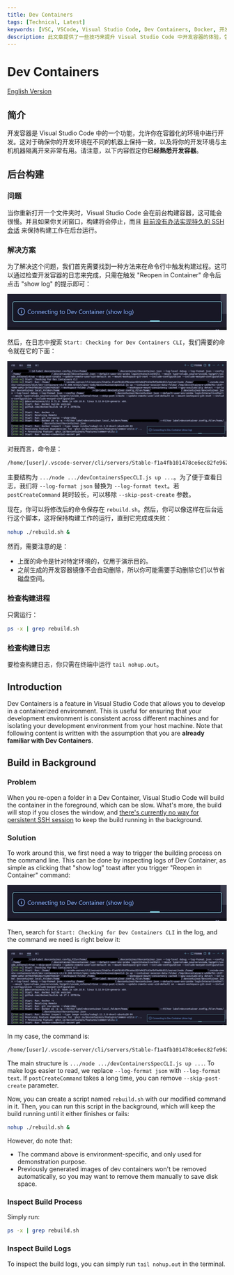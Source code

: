 ```yaml
---
title: Dev Containers
tags: [Technical, Latest]
keywords: [VSC, VSCode, Visual Studio Code, Dev Containers, Docker, 开发容器]
description: 此文章提供了一些技巧来提升 Visual Studio Code 中开发容器的体验，包括如何在后台构建开发容器。This article provides some techneques to enhance your experience with Dev Containers in Visual Studio Code, including how to build dev containers in background.
---
```


# Dev Containers

[English Version](#introduction)

## 简介

开发容器是 Visual Studio Code 中的一个功能，允许你在容器化的环境中进行开发。这对于确保你的开发环境在不同的机器上保持一致，以及将你的开发环境与主机机器隔离开来非常有用。请注意，以下内容假定你**已经熟悉开发容器**。

## 后台构建

### 问题

当你重新打开一个文件夹时，Visual Studio Code 会在前台构建容器，这可能会很慢。并且如果你关闭窗口，构建将会停止，而且 [目前没有办法实现持久的 SSH 会话](https://github.com/microsoft/vscode-remote-release/issues/3096) 来保持构建工作在后台运行。

### 解决方案

为了解决这个问题，我们首先需要找到一种方法来在命令行中触发构建过程。这可以通过检查开发容器的日志来完成，只需在触发 "Reopen in Container" 命令后点击 "show log" 的提示即可：

![dev-containers-toast](/attachments/dev-containers-toast.jpg)

然后，在日志中搜索 `Start: Checking for Dev Containers CLI`，我们需要的命令就在它的下面：

![dev-containers-log](/attachments/dev-containers-log.jpg)

对我而言，命令是：

```bash
/home/[user]/.vscode-server/cli/servers/Stable-f1a4fb101478ce6ec82fe9627c43efbf9e98c813/server/node /home/[user]/.vscode-remote-containers/dist/dev-containers-cli-0.388.0/dist/spec-node/devContainersSpecCLI.js up --container-session-data-folder /tmp/devcontainers-71e153df-e6c9-4bed-bf46-1d62da4b591c1732006861874 --workspace-folder /home/[user]/[folder] --workspace-mount-consistency cached --gpu-availability detect --id-label devcontainer.local_folder=/home/[user]/[folder] --id-label devcontainer.config_file=/home/[user]/[folder]/.devcontainer/devcontainer.json --log-level debug --log-format json --config /home/[user]/[folder]/.devcontainer/devcontainer.json --default-user-env-probe loginInteractiveShell --mount type=volume,source=vscode,target=/vscode,external=true --skip-post-create --update-remote-user-uid-default on --mount-workspace-git-root --include-configuration --include-merged-configuration
```

主要结构为 `.../node .../devContainersSpecCLI.js up ...`。为了便于查看日志，我们将 `--log-format json` 替换为 `--log-format text`。若 `postCreateCommand` 耗时较长，可以移除 `--skip-post-create` 参数。

现在，你可以将修改后的命令保存在 `rebuild.sh`。然后，你可以像这样在后台运行这个脚本，这将保持构建工作的运行，直到它完成或失败：

```bash
nohup ./rebuild.sh &
```

然而，需要注意的是：

- 上面的命令是针对特定环境的，仅用于演示目的。
- 之前生成的开发容器镜像不会自动删除，所以你可能需要手动删除它们以节省磁盘空间。

### 检查构建进程

只需运行：

```bash
ps -x | grep rebuild.sh
```

### 检查构建日志

要检查构建日志，你只需在终端中运行 `tail nohup.out`。

## Introduction

Dev Containers is a feature in Visual Studio Code that allows you to develop in a containerized environment. This is useful for ensuring that your development environment is consistent across different machines and for isolating your development environment from your host machine. Note that following content is written with the assumption that you are **already familiar with Dev Containers**.

## Build in Background

### Problem

When you re-open a folder in a Dev Container, Visual Studio Code will build the container in the foreground, which can be slow. What's more, the build will stop if you closes the window, and [there's currently no way for persistent SSH session](https://github.com/microsoft/vscode-remote-release/issues/3096) to keep the build running in the background.

### Solution

To work around this, we first need a way to trigger the building process on the command line. This can be done by inspecting logs of Dev Container, as simple as clicking that "show log" toast after you trigger "Reopen in Container" command:

![dev-containers-toast](/attachments/dev-containers-toast.jpg)

Then, search for `Start: Checking for Dev Containers CLI` in the log, and the command we need is right below it:

![dev-containers-log](/attachments/dev-containers-log.jpg)

In my case, the command is:

```bash
/home/[user]/.vscode-server/cli/servers/Stable-f1a4fb101478ce6ec82fe9627c43efbf9e98c813/server/node /home/[user]/.vscode-remote-containers/dist/dev-containers-cli-0.388.0/dist/spec-node/devContainersSpecCLI.js up --container-session-data-folder /tmp/devcontainers-71e153df-e6c9-4bed-bf46-1d62da4b591c1732006861874 --workspace-folder /home/[user]/[folder] --workspace-mount-consistency cached --gpu-availability detect --id-label devcontainer.local_folder=/home/[user]/[folder] --id-label devcontainer.config_file=/home/[user]/[folder]/.devcontainer/devcontainer.json --log-level debug --log-format json --config /home/[user]/[folder]/.devcontainer/devcontainer.json --default-user-env-probe loginInteractiveShell --mount type=volume,source=vscode,target=/vscode,external=true --skip-post-create --update-remote-user-uid-default on --mount-workspace-git-root --include-configuration --include-merged-configuration
```

The main structure is `.../node .../devContainersSpecCLI.js up ...`. To make logs easier to read, we replace `--log-format json` with `--log-format text`. If `postCreateCommand` takes a long time, you can remove `--skip-post-create` parameter.

Now, you can create a script named `rebuild.sh` with our modified command in it. Then, you can run this script in the background, which will keep the build running until it either finishes or fails:

```bash
nohup ./rebuild.sh &
```

However, do note that:

- The command above is environment-specific, and only used for demonstration purpose.
- Previously generated images of dev containers won't be removed automatically, so you may want to remove them manually to save disk space.

### Inspect Build Process

Simply run:

```bash
ps -x | grep rebuild.sh
```

### Inspect Build Logs

To inspect the build logs, you can simply run `tail nohup.out` in the terminal.
